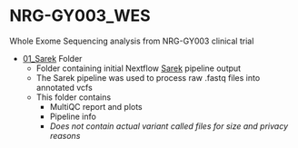 # NRG-GY003_WES
Whole Exome Sequencing analysis from NRG-GY003 clinical trial

- [01_Sarek](01_Sarek) Folder
    - Folder containing initial Nextflow [Sarek](https://nf-co.re/sarek/3.4.0/) pipeline output
    - The Sarek pipeline was used to process raw .fastq files into annotated vcfs
    - This folder contains
        - MultiQC report and plots
        - Pipeline info
        - *Does not contain actual variant called files for size and privacy reasons* 
